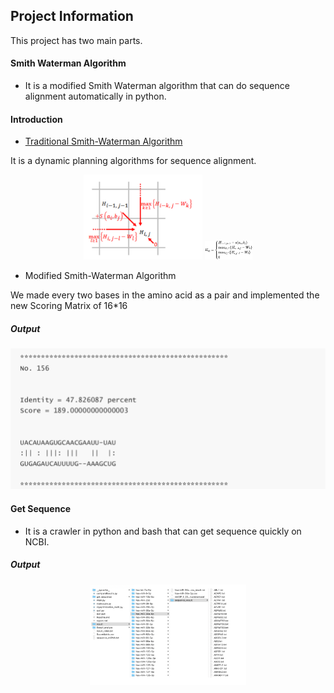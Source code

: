 ## Project Information

This project has two main parts.

#### Smith Waterman Algorithm

-  It is a modified Smith Waterman algorithm that can do sequence alignment automatically in python.

#### Introduction

- [Traditional Smith-Waterman Algorithm]([https://en.wikipedia.org/wiki/Smith%E2%80%93Waterman_algorithm](https://en.wikipedia.org/wiki/Smith–Waterman_algorithm))

It is a dynamic planning algorithms for sequence alignment.

<div align=center>
<img width="190" src="./pictures/image-20200121101831475.png" alt="image-20200121101901465" />

<img width="190" src="./pictures/image-20200121101901466.png" alt="image-20200121101901466" style="zoom:40%;" />
</div>


- Modified Smith-Waterman Algorithm

 We made every two bases in the amino acid as a pair and implemented the new Scoring Matrix of 16*16

##### Output
<div align=center>
<img width="550" src="./pictures/image-20200121101151800.png">
</div>


#### Get Sequence

- It is a crawler in python and bash that can get sequence quickly on NCBI.

##### Output
<div align=center>
<img width="500" src="./pictures/image-20200121102444779.png" alt="image-20200121102444779" style="zoom:50%;" />
</div>
